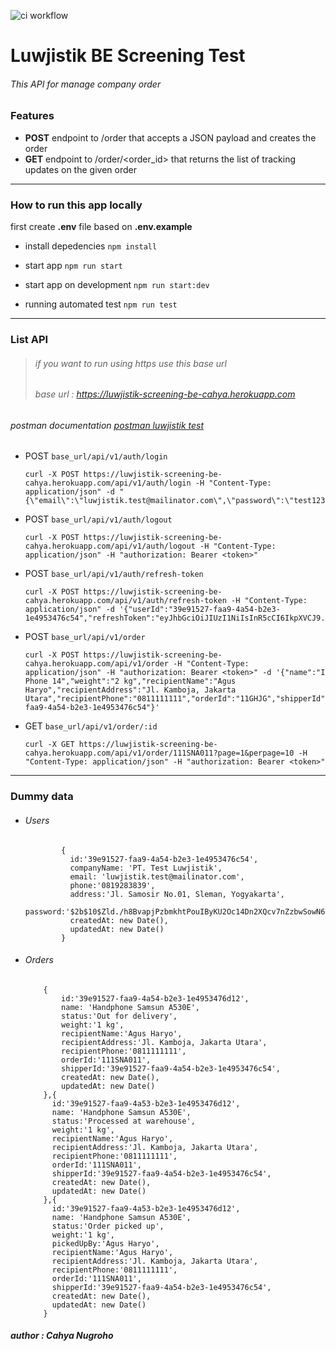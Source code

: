 ![ci workflow](https://github.com/cahyacaa/luwjistik-screening-be-cahya/actions/workflows/ci.yml/badge.svg)

# Luwjistik BE Screening Test
###### This API for manage company order
### Features
- **POST** endpoint to /order that accepts a JSON payload and creates the order
- **GET** endpoint to /order/<order_id> that returns the list of tracking updates on the given order


------------

### How to run this app locally
first create **.env** file based on **.env.example**
- install depedencies
`npm install`

- start app
`npm run start`

- start app on development 
`npm run start:dev`

- running automated test
`npm run test`

------------

### List API
> ###### if you want to run using https use this base url
> ###### base url :  https://luwjistik-screening-be-cahya.herokuapp.com
###### postman documentation [postman luwjistik test](https://documenter.postman.com/preview/9198348-df25e2d4-5df3-44e0-80c9-d78a77ebc18b?environment=&versionTag=latest&apiName=CURRENT&version=latest&documentationLayout=classic-double-column&right-sidebar=303030&top-bar=FFFFFF&highlight=EF5B25http:// "postman luwjistik test")

- POST  `base_url/api/v1/auth/login`


      curl -X POST https://luwjistik-screening-be-cahya.herokuapp.com/api/v1/auth/login -H "Content-Type: application/json" -d "{\"email\":\"luwjistik.test@mailinator.com\",\"password\":\"test12345\"}"
    

- POST  `base_url/api/v1/auth/logout`


      curl -X POST https://luwjistik-screening-be-cahya.herokuapp.com/api/v1/auth/logout -H "Content-Type: application/json" -H "authorization: Bearer <token>"


- POST  `base_url/api/v1/auth/refresh-token`


      curl -X POST https://luwjistik-screening-be-cahya.herokuapp.com/api/v1/auth/refresh-token -H "Content-Type: application/json" -d '{"userId":"39e91527-faa9-4a54-b2e3-1e4953476c54","refreshToken":"eyJhbGciOiJIUzI1NiIsInR5cCI6IkpXVCJ9.eyJpZCI6IjM5ZTkxNTI3LWZhYTktNGE1NC1iMmUzLTFlNDk1MzQ3NmM1NCIsImlhdCI6MTYzOTk3ODE3NSwiZXhwIjoxNjQwMDY0NTc1fQ.eWHvsOKseNbBvvgRqF4wUSFTNOnGjwandloa0Xj96_g"}'


- POST `base_url/api/v1/order`


      curl -X POST https://luwjistik-screening-be-cahya.herokuapp.com/api/v1/order -H "Content-Type: application/json" -H "authorization: Bearer <token>" -d '{"name":"I Phone 14","weight":"2 kg","recipientName":"Agus Haryo","recipientAddress":"Jl. Kamboja, Jakarta Utara","recipientPhone":"0811111111","orderId":"11GHJG","shipperId":"39e91527-faa9-4a54-b2e3-1e4953476c54"}'

- GET   `base_url/api/v1/order/:id`


      curl -X GET https://luwjistik-screening-be-cahya.herokuapp.com/api/v1/order/111SNA011?page=1&perpage=10 -H "Content-Type: application/json" -H "authorization: Bearer <token>"

------------


### Dummy data 

- ###### Users
   
              {
                id:'39e91527-faa9-4a54-b2e3-1e4953476c54',
                companyName: 'PT. Test Luwjistik',
                email: 'luwjistik.test@mailinator.com',
                phone:'0819283839',
                address:'Jl. Samosir No.01, Sleman, Yogyakarta',
                password:'$2b$10$Zld./h8BvapjPzbmkhtPouIByKU2Oc14Dn2XQcv7nZzbwSowN6pqW',
                createdAt: new Date(),
                updatedAt: new Date()
              }

- ###### Orders

          {
              id:'39e91527-faa9-4a54-b2e3-1e4953476d12',
              name: 'Handphone Samsun A530E',
              status:'Out for delivery',
              weight:'1 kg',
              recipientName:'Agus Haryo',
              recipientAddress:'Jl. Kamboja, Jakarta Utara',
              recipientPhone:'0811111111',
              orderId:'111SNA011',
              shipperId:'39e91527-faa9-4a54-b2e3-1e4953476c54',
              createdAt: new Date(),
              updatedAt: new Date()
          },{
            id:'39e91527-faa9-4a53-b2e3-1e4953476d12',
            name: 'Handphone Samsun A530E',
            status:'Processed at warehouse',
            weight:'1 kg',
            recipientName:'Agus Haryo',
            recipientAddress:'Jl. Kamboja, Jakarta Utara',
            recipientPhone:'0811111111',
            orderId:'111SNA011',
            shipperId:'39e91527-faa9-4a54-b2e3-1e4953476c54',
            createdAt: new Date(),
            updatedAt: new Date()
          },{
            id:'39e91527-faa9-4a53-b2e3-1e4953476d12',
            name: 'Handphone Samsun A530E',
            status:'Order picked up',
            weight:'1 kg',
            pickedUpBy:'Agus Haryo',
            recipientName:'Agus Haryo',
            recipientAddress:'Jl. Kamboja, Jakarta Utara',
            recipientPhone:'0811111111',
            orderId:'111SNA011',
            shipperId:'39e91527-faa9-4a54-b2e3-1e4953476c54',
            createdAt: new Date(),
            updatedAt: new Date()
          }


#####  *author : Cahya Nugroho*
